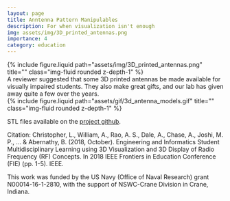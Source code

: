 ```yaml
---
layout: page
title: Anntenna Pattern Manipulables
description: For when visualization isn't enough
img: assets/img/3D_printed_antennas.png
importance: 4
category: education
---
```


<div class="row">
    <div class="col-sm mt-3 mt-md-0">
        {% include figure.liquid path="assets/img/3D_printed_antennas.png" title="" class="img-fluid rounded z-depth-1" %}
    </div>
</div>
<div class="caption">
    A reviewer suggested that some 3D printed antennas be made available for visually impaired students.  They also make great gifts, and our lab has given away quite a few over the years.
</div>

<div class="row">
    <div class="col-sm mt-3 mt-md-0">
        {% include figure.liquid path="assets/gif/3d_antenna_models.gif" title="" class="img-fluid rounded z-depth-1" %}
    </div>
</div>
<div class="caption">

</div>

STL files available on the <a href="https://github.com/daleas0120/3d_antenna_power/tree/main">project github</a>.

Citation: Christopher, L., William, A., Rao, A. S., Dale, A., Chase, A., Joshi, M. P., ... & Abernathy, B. (2018, October). Engineering and Informatics Student Multidisciplinary Learning using 3D Visualization and 3D Display of Radio Frequency (RF) Concepts. In 2018 IEEE Frontiers in Education Conference (FIE) (pp. 1-5). IEEE.

This work was funded by the US Navy (Office of Naval Research) grant N00014-16-1-2810, with the support of NSWC-Crane Division in Crane, Indiana.
